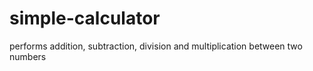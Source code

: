 # simple-calculator
performs addition, subtraction, division and multiplication between two numbers
